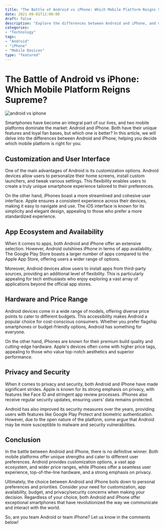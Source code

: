 ```yaml
--- 
title: "The Battle of Android vs iPhone: Which Mobile Platform Reigns Supreme?"
date: 2021-09-01T12:00:00 
draft: false
description: "Explore the differences between Android and iPhone, and decide which mobile platform is right for you."
categories:
- "Technology"
tags:
- "Android"
- "iPhone"
- "Mobile Devices"
type: "featured"
--- 
```


# The Battle of Android vs iPhone: Which Mobile Platform Reigns Supreme?

![android vs iphone](https://example.com/android-iphone-image.jpg)

Smartphones have become an integral part of our lives, and two mobile platforms dominate the market: Android and iPhone. Both have their unique features and loyal fan bases, but which one is better? In this article, we will delve into the differences between Android and iPhone, helping you decide which mobile platform is right for you.

## Customization and User Interface

One of the main advantages of Android is its customization options. Android devices allow users to personalize their home screens, install custom launchers, and tweak various settings. This flexibility enables users to create a truly unique smartphone experience tailored to their preferences.

On the other hand, iPhones boast a more streamlined and cohesive user interface. Apple ensures a consistent experience across their devices, making it easy to navigate and use. The iOS interface is known for its simplicity and elegant design, appealing to those who prefer a more standardized experience.

## App Ecosystem and Availability

When it comes to apps, both Android and iPhone offer an extensive selection. However, Android outshines iPhone in terms of app availability. The Google Play Store boasts a larger number of apps compared to the Apple App Store, offering users a wider range of options.

Moreover, Android devices allow users to install apps from third-party sources, providing an additional level of flexibility. This is particularly appealing for tech enthusiasts who enjoy exploring a vast array of applications beyond the official app stores.

## Hardware and Price Range

Android devices come in a wide range of models, offering diverse price points to cater to different budgets. This accessibility makes Android a popular choice for cost-conscious consumers. Whether you prefer flagship smartphones or budget-friendly options, Android has something for everyone.

On the other hand, iPhones are known for their premium build quality and cutting-edge hardware. Apple's devices often come with higher price tags, appealing to those who value top-notch aesthetics and superior performance.

## Privacy and Security

When it comes to privacy and security, both Android and iPhone have made significant strides. Apple is known for its strong emphasis on privacy, with features like Face ID and stringent app review processes. iPhones also receive regular security updates, ensuring users' data remains protected.

Android has also improved its security measures over the years, providing users with features like Google Play Protect and biometric authentication. However, due to the open nature of the platform, some argue that Android may be more susceptible to malware and security vulnerabilities.

## Conclusion

In the battle between Android and iPhone, there is no definitive winner. Both mobile platforms offer unique strengths and cater to different user preferences. Android provides customization options, a vast app ecosystem, and wider price ranges, while iPhones offer a seamless user experience, top-of-the-line hardware, and a strong emphasis on privacy.

Ultimately, the choice between Android and iPhone boils down to personal preferences and priorities. Consider your need for customization, app availability, budget, and privacy/security concerns when making your decision. Regardless of your choice, both Android and iPhone offer exceptional smartphones that have revolutionized the way we communicate and interact with the world.

So, are you team Android or team iPhone? Let us know in the comments below!
